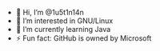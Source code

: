 - 👋 Hi, I’m @1u5t1n14n
- 👀 I’m interested in GNU/Linux
- 🌱 I’m currently learning Java
- ⚡ Fun fact: GitHub is owned by Microsoft

<!---
1u5t1n14n/1u5t1n14n is a ✨ special ✨ repository because its `README.md` (this file) appears on your GitHub profile.
You can click the Preview link to take a look at your changes.
--->
